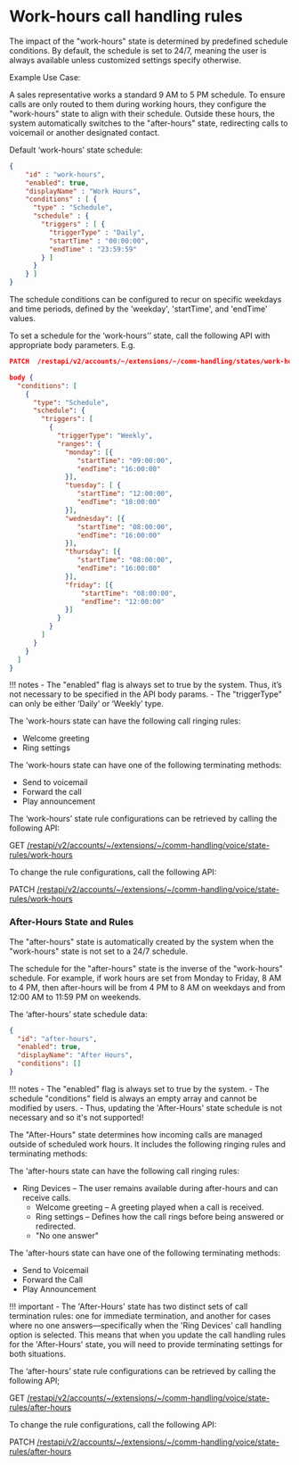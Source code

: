 # Work-hours call handling rules

The impact of the "work-hours" state is determined by predefined schedule conditions. By default, the schedule is set to 24/7, meaning the user is always available unless customized settings specify otherwise.

Example Use Case:

A sales representative works a standard 9 AM to 5 PM schedule. To ensure calls are only routed to them during working hours, they configure the "work-hours" state to align with their schedule. Outside these hours, the system automatically switches to the "after-hours" state, redirecting calls to voicemail or another designated contact.

Default ‘work-hours’ state schedule:

``` json
{
    "id" : "work-hours",
    "enabled": true,
    "displayName" : "Work Hours",
    "conditions" : [ {
      "type" : "Schedule",
      "schedule" : {
        "triggers" : [ {
          "triggerType" : "Daily",
          "startTime" : "00:00:00",
          "endTime" : "23:59:59"
        } ]
      }
    } ]
}
```

The schedule conditions can be configured to recur on specific weekdays and time periods, defined by the 'weekday', 'startTime', and 'endTime' values.

To set a schedule for the ‘work-hours’’ state, call the following API with appropriate body parameters. E.g.

``` json
PATCH  /restapi/v2/accounts/~/extensions/~/comm-handling/states/work-hours

body {
  "conditions": [
    {
      "type": "Schedule",
      "schedule": {
        "triggers": [
          {
            "triggerType": "Weekly",
            "ranges": {
              "monday": [{
                 "startTime": "09:00:00",
                 "endTime": "16:00:00"
              }],
              "tuesday": [ {
                 "startTime": "12:00:00",
                 "endTime": "18:00:00"
              }],
              "wednesday": [{
                 "startTime": "08:00:00",
                 "endTime": "16:00:00"
              }],
              "thursday": [{
                 "startTime": "08:00:00",
                 "endTime": "16:00:00"
              }],
              "friday": [{
                  "startTime": "08:00:00",
                  "endTime": "12:00:00"
              }]
            }
          }
        ]
      }
    }
  ]
}
```

!!! notes
    - The "enabled" flag is always set to true by the system. Thus, it’s not necessary to be specified in the API body params.
    - The "triggerType" can only be either ‘Daily’ or ‘Weekly’ type.

The 'work-hours state can have the following call ringing rules:

- Welcome greeting
- Ring settings

The 'work-hours state can have one of the following terminating methods:

- Send to voicemail
- Forward the call
- Play announcement

The ‘work-hours’ state rule configurations can be retrieved by calling the following API:

GET [/restapi/v2/accounts/~/extensions/~/comm-handling/voice/state-rules/work-hours](https://developers.ringcentral.com.com/api-reference/State-based-Rules/readVoiceStateBasedRule)

To change the rule configurations, call the following API:

PATCH  [/restapi/v2/accounts/~/extensions/~/comm-handling/voice/state-rules/work-hours](https://developers.ringcentral.com.com/api-reference/State-based-Rules/updateVoiceStateBasedRule)

### After-Hours State and Rules

The "after-hours" state is automatically created by the system when the "work-hours" state is not set to a 24/7 schedule.

The schedule for the "after-hours" state is the inverse of the "work-hours" schedule. For example, if work hours are set from Monday to Friday, 8 AM to 4 PM, then after-hours will be from 4 PM to 8 AM on weekdays and from 12:00 AM to 11:59 PM on weekends.

The ‘after-hours’ state schedule data:
```json
{
  "id": "after-hours",
  "enabled": true,
  "displayName": "After Hours",
  "conditions": []
}
```

!!! notes
    - The "enabled" flag is always set to true by the system.
    - The schedule "conditions" field is always an empty array and cannot be modified by users.
    - Thus, updating the 'After-Hours' state schedule is not necessary and so it's not supported!

The "After-Hours" state determines how incoming calls are managed outside of scheduled work hours. It includes the following ringing rules and terminating methods:

The 'after-hours state can have the following call ringing rules:

  - Ring Devices – The user remains available during after-hours and can receive calls.
    - Welcome greeting – A greeting played when a call is received.
    - Ring settings – Defines how the call rings before being answered or redirected.
    - "No one answer"

The 'after-hours state can have one of the following terminating methods:

  - Send to Voicemail
  - Forward the Call
  - Play Announcement

!!! important
    - The 'After-Hours' state has two distinct sets of call termination rules: one for immediate termination, and another for cases where no one answers—specifically when the 'Ring Devices' call handling option is selected. This means that when you update the call handling rules for the 'After-Hours' state, you will need to provide terminating settings for both situations.

The ‘after-hours’ state rule configurations can be retrieved by calling the following API;

GET [/restapi/v2/accounts/~/extensions/~/comm-handling/voice/state-rules/after-hours](https://developers.ringcentral.com.com/api-reference/State-based-Rules/readVoiceStateBasedRule)


To change the rule configurations, call the following API:

PATCH [/restapi/v2/accounts/~/extensions/~/comm-handling/voice/state-rules/after-hours](https://developers.ringcentral.com.com/api-reference/State-based-Rules/updateVoiceStateBasedRule)

